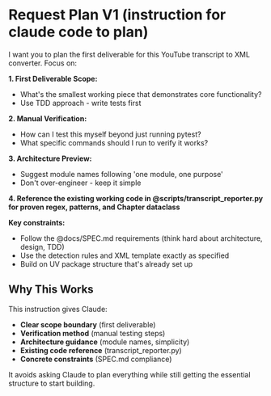 # Request Plan V1 (instruction for claude code to plan)

I want you to plan the first deliverable for this YouTube transcript to XML converter. Focus on:

**1. First Deliverable Scope:** 
- What's the smallest working piece that demonstrates core functionality?
- Use TDD approach - write tests first

**2. Manual Verification:**
- How can I test this myself beyond just running pytest?
- What specific commands should I run to verify it works?

**3. Architecture Preview:**
- Suggest module names following 'one module, one purpose'
- Don't over-engineer - keep it simple

**4. Reference the existing working code in @scripts/transcript_reporter.py for proven regex, patterns, and Chapter dataclass**

**Key constraints:**
- Follow the @docs/SPEC.md requirements (think hard about architecture, design, TDD)
- Use the detection rules and XML template exactly as specified
- Build on UV package structure that's already set up

## Why This Works

This instruction gives Claude:
- **Clear scope boundary** (first deliverable)
- **Verification method** (manual testing steps)
- **Architecture guidance** (module names, simplicity)
- **Existing code reference** (transcript_reporter.py)
- **Concrete constraints** (SPEC.md compliance)

It avoids asking Claude to plan everything while still getting the essential structure to start building.